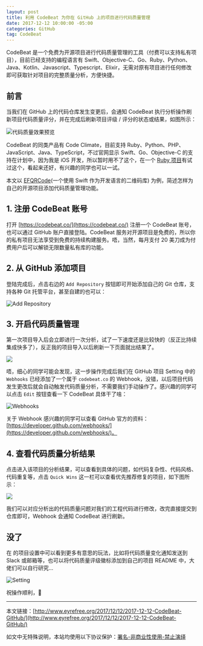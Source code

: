 ```yaml
---
layout: post
title: 利用 CodeBeat 为你在 GitHub 上的项目进行代码质量管理
date: 2017-12-12 10:00:00 -05:00
categories: GitHub
tag: CodeBeat
---
```


CodeBeat 是一个免费为开源项目进行代码质量管理的工具（付费可以支持私有项目），目前已经支持的编程语言有 Swift、Objective-C、Go、Ruby、Python、Java、Kotlin、Javascript、Typescript、Elixir，无需对原有项目进行任何修改即可获取针对项目的完整质量分析，方便快捷。

## 前言

当我们在 GitHub 上的代码仓库发生变更后，会通知 CodeBeat 执行分析操作刷新项目代码质量评分，并在完成后刷新项目评级 / 评分的状态或结果，如图所示：

![代码质量效果预览](https://user-gold-cdn.xitu.io/2017/12/13/1604ec0b248e6fda?w=1184&h=673&f=png&s=98888)

CodeBeat 的同类产品有 Code Climate，目前支持 Ruby、Python、PHP、JavaScript、Java、TypeScript，不过官网显示
 Swift、Go、Objective-C 的支持在计划中，因为我是 iOS 开发，所以暂时用不了这个，在一个 [Ruby 项目](https://github.com/BigKeeper/bigstash)有试过这个，看起来还好，有兴趣的同学也可以一试。

本文以 [EFQRCode](https://github.com/EyreFree/EFQRCode)(一个使用 Swift 作为开发语言的二维码库) 为例，简述怎样为自己的开源项目添加代码质量管理功能。

## 1. 注册 CodeBeat 账号

打开 [https://codebeat.co/](https://codebeat.co/) 注册一个 CodeBeat 账号，也可以通过 GitHub 账户直接登陆。CodeBeat 服务对开源项目是免费的，所以你的私有项目无法享受到免费的持续构建服务。唔，当然，每月支付 20 美刀成为付费用户后可以解锁无限数量私有库的功能。

## 2. 从 GitHub 添加项目

登陆完成后，点击右边的 `Add Repository` 按钮即可开始添加自己的 Git 仓库，支持各种 Git 托管平台，甚至自建的也可以：

![Add Repository](https://user-gold-cdn.xitu.io/2017/12/13/1604ec0b27e29b81?w=1168&h=411&f=png&s=35896)

## 3. 开启代码质量管理

第一次项目导入后会立即进行一次分析，试了一下速度还是比较快的（反正比持续集成快多了），反正我的项目导入以后刷新一下页面就出结果了。

![](https://user-gold-cdn.xitu.io/2017/12/13/1604ec0b27f26013?w=1145&h=493&f=png&s=54810)

唔，细心的同学可能会发现，这一步操作完成后我们在 GitHub 项目 Setting 中的 `Webhooks` 已经添加了一个属于 `codebeat.co` 的 Webhook，没错，以后项目代码发生更改后就会自动触发代码质量分析，不需要我们手动操作了。感兴趣的同学可以点击 `Edit` 按钮查看一下 CodeBeat 具体干了啥：

![Webhooks](https://user-gold-cdn.xitu.io/2017/12/13/1604ec0b294a4d04?w=916&h=360&f=png&s=77638)

关于 Webhook 感兴趣的同学可以查看 GitHub 官方的资料：[https://developer.github.com/webhooks/](https://developer.github.com/webhooks/)。

## 4. 查看代码质量分析结果

点击进入该项目的分析结果，可以查看到具体的问题，如代码复杂性、代码风格、代码重复等，点击 `Quick Wins` 这一栏可以查看优先推荐修复的项目，如下图所示：

![](https://user-gold-cdn.xitu.io/2017/12/13/1604ec0b2da5c683?w=1162&h=401&f=png&s=70133)

我们可以对应分析出的代码质量问题对我们的工程代码进行修改，改完直接提交到仓库即可，Webhook 会通知 CodeBeat 进行刷新。

## 没了

在  的项目设置中可以看到更多有意思的玩法，比如将代码质量变化通知发送到 Slack 或邮箱等，也可以将代码质量评级徽标添加到自己的项目 README 中，大佬们可以自行研究...

![Setting](https://user-gold-cdn.xitu.io/2017/12/13/1604ec0b2d2ad569?w=1148&h=340&f=png&s=35402)

祝操作顺利，🌈

---

本文链接：[http://www.eyrefree.org/2017/12/12/2017-12-12-CodeBeat-GitHub/](http://www.eyrefree.org/2017/12/12/2017-12-12-CodeBeat-GitHub/)

如文中无特殊说明，本站均使用以下协议保护：[署名-非商业性使用-禁止演绎](http://creativecommons.org/licenses/by-nc-nd/3.0/cn/)
